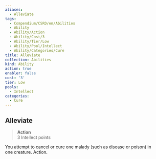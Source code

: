 ```yaml
---
aliases:
  - Alleviate
tags:
  - Compendium/CSRD/en/Abilities
  - Ability
  - Ability/Action
  - Ability/Cost/3
  - Ability/Tier/Low
  - Ability/Pool/Intellect
  - Ability/Categories/Cure
title: Alleviate
collection: Abilities
kind: Ability
action: true
enabler: false
cost: '3'
tier: Low
pools:
  - Intellect
categories:
  - Cure
---
```

## Alleviate  
>**Action**  
>3 Intellect points
  
You attempt to cancel or cure one malady (such as disease or poison) in one creature. Action.